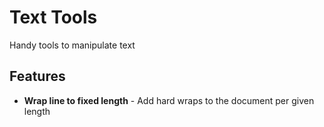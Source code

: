 # Text Tools

Handy tools to manipulate text

## Features

* **Wrap line to fixed length** - Add hard wraps to the document per given length

